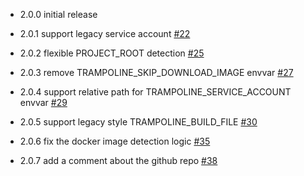 * 2.0.0
  initial release

* 2.0.1
  support legacy service account [#22](https://github.com/GoogleCloudPlatform/docker-ci-helper/pull/22)

* 2.0.2
  flexible PROJECT_ROOT detection [#25](https://github.com/GoogleCloudPlatform/docker-ci-helper/pull/25)

* 2.0.3
  remove TRAMPOLINE_SKIP_DOWNLOAD_IMAGE envvar [#27](https://github.com/GoogleCloudPlatform/docker-ci-helper/pull/27)

* 2.0.4
  support relative path for TRAMPOLINE_SERVICE_ACCOUNT envvar [#29](https://github.com/GoogleCloudPlatform/docker-ci-helper/pull/29)

* 2.0.5
  support legacy style TRAMPOLINE_BUILD_FILE [#30](https://github.com/GoogleCloudPlatform/docker-ci-helper/pull/30)

* 2.0.6
  fix the docker image detection logic [#35](https://github.com/GoogleCloudPlatform/docker-ci-helper/pull/35)

* 2.0.7
  add a comment about the github repo [#38](https://github.com/GoogleCloudPlatform/docker-ci-helper/pull/38)
